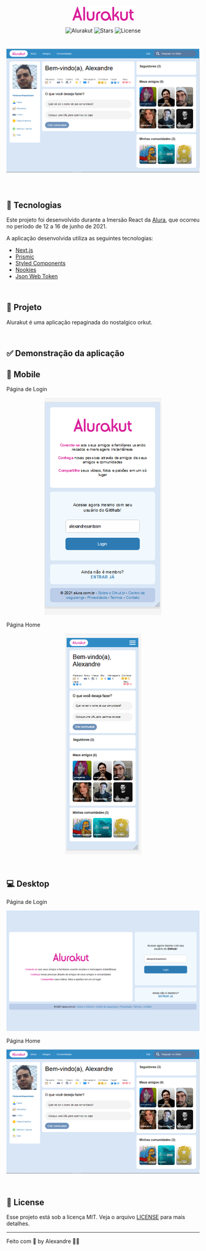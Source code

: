 <p align="center">
  <img alt="Upfi" src="./public/images/logo.svg" width="160px" />
</p>

<p align="center">
  <img src="https://img.shields.io/static/v1?label=Upfi&message=1.0&color=D81D99&labelColor=000000" alt="Alurakut" />

  <img src="https://img.shields.io/github/stars/alexandresantosm/letmeask?label=stars&message=MIT&color=D81D99&labelColor=000000" alt="Stars" />

  <img  src="https://img.shields.io/static/v1?label=license&message=MIT&color=D81D99&labelColor=000000" alt="License">
</p>

<h1 align="center">
  <img alt="Alurakut" src=".github/home-desktop.PNG" />
</h1>

<br>

## 🧪 Tecnologias

Este projeto foi desenvolvido durante a Imersão React da [Alura](https://www.alura.com.br), que ocorreu no período de 12 a 16 de junho de 2021.

A aplicação desenvolvida utiliza as seguintes tecnologias:

- [Next.js](https://nextjs.org)
- [Prismic](https://prismic.io)
- [Styled Components](https://styled-components.com)
- [Nookies](https://www.npmjs.com/package/nookies)
- [Json Web Token](https://www.npmjs.com/package/jsonwebtoken)

<br>

## 🎨 Projeto

Alurakut é uma aplicação repaginada do nostalgico orkut.

<br>

## ✅ Demonstração da aplicação

## 📱 Mobile

<p>Página de Login</p>

<p align="center">
  <img alt="Alurakut" src=".github/login-mobile.PNG" />
</p>

<p>Página Home</p>

<p align="center">
  <img alt="Alurakut" src=".github/home-mobile.PNG" />
</p>

<br>

## 💻 Desktop

<p>Página de Login</p>

<p align="center">
  <img alt="Alurakut" src=".github/login-desktop.PNG" />
</p>

<p>Página Home</p>

<p align="center">
  <img alt="Alurakut" src=".github/home-desktop.PNG" />
</p>

<br>

## 📝 License

Esse projeto está sob a licença MIT. Veja o arquivo [LICENSE](LICENSE.md) para mais detalhes.

---

Feito com 💜 by Alexandre 👋🏻
